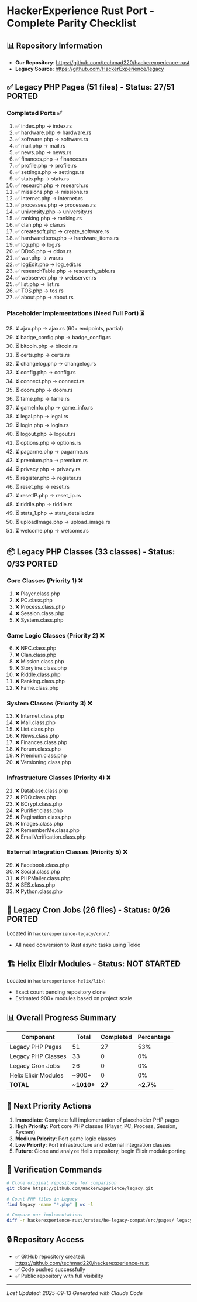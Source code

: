# HackerExperience Rust Port - Complete Parity Checklist

## 📊 Repository Information

- **Our Repository**: https://github.com/techmad220/hackerexperience-rust
- **Legacy Source**: https://github.com/HackerExperience/legacy

## ✅ Legacy PHP Pages (51 files) - Status: 27/51 PORTED

### Completed Ports ✅
1. ✅ index.php → index.rs
2. ✅ hardware.php → hardware.rs
3. ✅ software.php → software.rs
4. ✅ mail.php → mail.rs
5. ✅ news.php → news.rs
6. ✅ finances.php → finances.rs
7. ✅ profile.php → profile.rs
8. ✅ settings.php → settings.rs
9. ✅ stats.php → stats.rs
10. ✅ research.php → research.rs
11. ✅ missions.php → missions.rs
12. ✅ internet.php → internet.rs
13. ✅ processes.php → processes.rs
14. ✅ university.php → university.rs
15. ✅ ranking.php → ranking.rs
16. ✅ clan.php → clan.rs
17. ✅ createsoft.php → create_software.rs
18. ✅ hardwareItens.php → hardware_items.rs
19. ✅ log.php → log.rs
20. ✅ DDoS.php → ddos.rs
21. ✅ war.php → war.rs
22. ✅ logEdit.php → log_edit.rs
23. ✅ researchTable.php → research_table.rs
24. ✅ webserver.php → webserver.rs
25. ✅ list.php → list.rs
26. ✅ TOS.php → tos.rs
27. ✅ about.php → about.rs

### Placeholder Implementations (Need Full Port) ⏳
28. ⏳ ajax.php → ajax.rs (60+ endpoints, partial)
29. ⏳ badge_config.php → badge_config.rs
30. ⏳ bitcoin.php → bitcoin.rs
31. ⏳ certs.php → certs.rs
32. ⏳ changelog.php → changelog.rs
33. ⏳ config.php → config.rs
34. ⏳ connect.php → connect.rs
35. ⏳ doom.php → doom.rs
36. ⏳ fame.php → fame.rs
37. ⏳ gameInfo.php → game_info.rs
38. ⏳ legal.php → legal.rs
39. ⏳ login.php → login.rs
40. ⏳ logout.php → logout.rs
41. ⏳ options.php → options.rs
42. ⏳ pagarme.php → pagarme.rs
43. ⏳ premium.php → premium.rs
44. ⏳ privacy.php → privacy.rs
45. ⏳ register.php → register.rs
46. ⏳ reset.php → reset.rs
47. ⏳ resetIP.php → reset_ip.rs
48. ⏳ riddle.php → riddle.rs
49. ⏳ stats_1.php → stats_detailed.rs
50. ⏳ uploadImage.php → upload_image.rs
51. ⏳ welcome.php → welcome.rs

## 📦 Legacy PHP Classes (33 classes) - Status: 0/33 PORTED

### Core Classes (Priority 1) ❌
1. ❌ Player.class.php
2. ❌ PC.class.php
3. ❌ Process.class.php
4. ❌ Session.class.php
5. ❌ System.class.php

### Game Logic Classes (Priority 2) ❌
6. ❌ NPC.class.php
7. ❌ Clan.class.php
8. ❌ Mission.class.php
9. ❌ Storyline.class.php
10. ❌ Riddle.class.php
11. ❌ Ranking.class.php
12. ❌ Fame.class.php

### System Classes (Priority 3) ❌
13. ❌ Internet.class.php
14. ❌ Mail.class.php
15. ❌ List.class.php
16. ❌ News.class.php
17. ❌ Finances.class.php
18. ❌ Forum.class.php
19. ❌ Premium.class.php
20. ❌ Versioning.class.php

### Infrastructure Classes (Priority 4) ❌
21. ❌ Database.class.php
22. ❌ PDO.class.php
23. ❌ BCrypt.class.php
24. ❌ Purifier.class.php
25. ❌ Pagination.class.php
26. ❌ Images.class.php
27. ❌ RememberMe.class.php
28. ❌ EmailVerification.class.php

### External Integration Classes (Priority 5) ❌
29. ❌ Facebook.class.php
30. ❌ Social.class.php
31. ❌ PHPMailer.class.php
32. ❌ SES.class.php
33. ❌ Python.class.php

## 🔄 Legacy Cron Jobs (26 files) - Status: 0/26 PORTED

Located in `hackerexperience-legacy/cron/`:
- All need conversion to Rust async tasks using Tokio

## 🏗️ Helix Elixir Modules - Status: NOT STARTED

Located in `hackerexperience-helix/lib/`:
- Exact count pending repository clone
- Estimated 900+ modules based on project scale

## 📊 Overall Progress Summary

| Component | Total | Completed | Percentage |
|-----------|-------|-----------|------------|
| Legacy PHP Pages | 51 | 27 | 53% |
| Legacy PHP Classes | 33 | 0 | 0% |
| Legacy Cron Jobs | 26 | 0 | 0% |
| Helix Elixir Modules | ~900+ | 0 | 0% |
| **TOTAL** | **~1010+** | **27** | **~2.7%** |

## 🎯 Next Priority Actions

1. **Immediate**: Complete full implementation of placeholder PHP pages
2. **High Priority**: Port core PHP classes (Player, PC, Process, Session, System)
3. **Medium Priority**: Port game logic classes
4. **Low Priority**: Port infrastructure and external integration classes
5. **Future**: Clone and analyze Helix repository, begin Elixir module porting

## 📝 Verification Commands

```bash
# Clone original repository for comparison
git clone https://github.com/HackerExperience/legacy.git

# Count PHP files in Legacy
find legacy -name "*.php" | wc -l

# Compare our implementations
diff -r hackerexperience-rust/crates/he-legacy-compat/src/pages/ legacy/
```

## 🔒 Repository Access

- ✅ GitHub repository created: https://github.com/techmad220/hackerexperience-rust
- ✅ Code pushed successfully
- ✅ Public repository with full visibility

---

*Last Updated: 2025-09-13*
*Generated with Claude Code*